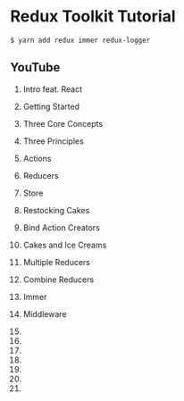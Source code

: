 # Redux Toolkit Tutorial

`$ yarn add redux immer redux-logger`

## YouTube

1. Intro feat. React
2. Getting Started
3. Three Core Concepts
4. Three Principles
5. Actions
6. Reducers
7. Store
8. Restocking Cakes
9. Bind Action Creators
10. Cakes and Ice Creams
11. Multiple Reducers
12. Combine Reducers
13. Immer
14. Middleware
15.
16.
17.
18.
19.
20.

31.